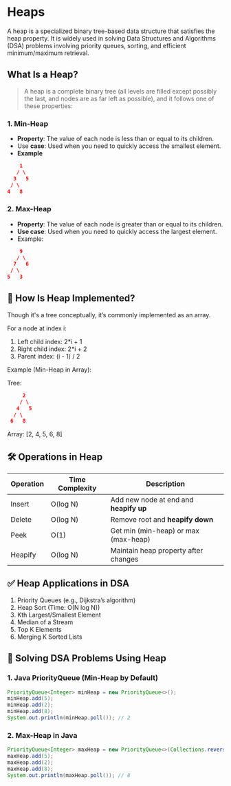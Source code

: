 # Heaps

A heap is a specialized binary tree-based data structure that satisfies the heap property. It is widely used in solving Data Structures and Algorithms (DSA) problems involving priority queues, sorting, and efficient minimum/maximum retrieval.


## What Is a Heap?

> A heap is a complete binary tree (all levels are filled except possibly the last, and nodes are as far left as possible), and it follows one of these properties:


### 1. Min-Heap

* **Property**: The value of each node is less than or equal to its children.
* Use **case**: Used when you need to quickly access the smallest element. 
* **Example**
```json
    1
   / \
  3   5
 / \
4   8
```


### 2. Max-Heap

* **Property**: The value of each node is greater than or equal to its children.
* **Use case**: Used when you need to quickly access the largest element.
* Example:
```json
    9
   / \
  7   6
 / \
5   3

```

## 🔹 How Is Heap Implemented?

Though it's a tree conceptually, it’s commonly implemented as an array.

For a node at index i:

1. Left child index: 2*i + 1
2. Right child index: 2*i + 2
3. Parent index: (i - 1) / 2

Example (Min-Heap in Array):

Tree:
```json
     2
    / \
   4   5
  / \
 6   8

```

Array: [2, 4, 5, 6, 8]


## 🛠️ Operations in Heap

| Operation | Time Complexity | Description                            |
| --------- | --------------- | -------------------------------------- |
| Insert    | O(log N)        | Add new node at end and **heapify up** |
| Delete    | O(log N)        | Remove root and **heapify down**       |
| Peek      | O(1)            | Get min (min-heap) or max (max-heap)   |
| Heapify   | O(log N)        | Maintain heap property after changes   |


## ✅ Heap Applications in DSA

1. Priority Queues (e.g., Dijkstra’s algorithm)
2. Heap Sort (Time: O(N log N))
3. Kth Largest/Smallest Element
4. Median of a Stream
5. Top K Elements
6. Merging K Sorted Lists


## 🧠 Solving DSA Problems Using Heap


### 1. Java PriorityQueue (Min-Heap by Default)

```java
PriorityQueue<Integer> minHeap = new PriorityQueue<>();
minHeap.add(5);
minHeap.add(2);
minHeap.add(8);
System.out.println(minHeap.poll()); // 2

```

### 2. Max-Heap in Java

```java
PriorityQueue<Integer> maxHeap = new PriorityQueue<>(Collections.reverseOrder());
maxHeap.add(5);
maxHeap.add(2);
maxHeap.add(8);
System.out.println(maxHeap.poll()); // 8
```

